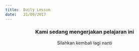 ```yaml
---
title:  Daily Lesson
date:   21/09/2017
---
```


### <center>Kami sedang mengerjakan pelajaran ini</center>
<center>Silahkan kembali lagi nanti</center>